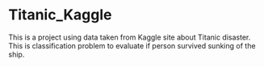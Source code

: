 # Titanic_Kaggle

This is a project using data taken from Kaggle site about Titanic disaster.
This is classification problem to evaluate if person survived sunking of the ship.
